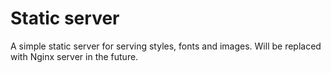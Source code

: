 # Static server

A simple static server for serving styles, fonts and images. Will be replaced with Nginx server in the future.